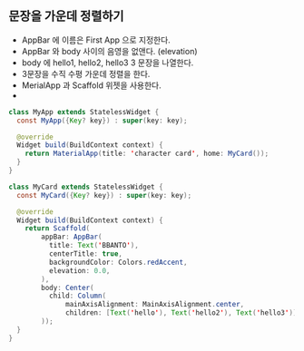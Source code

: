 ## 문장을 가운데 정렬하기
- AppBar 에 이름은 First App 으로 지정한다.
- AppBar 와 body 사이의 음영을 없앤다. (elevation)
- body 에 hello1, hello2, hello3 3 문장을 나열한다.
- 3문장을 수직 수평 가운데 정렬을 한다.
- MerialApp 과 Scaffold 위젯을 사용한다.
- 
```java
class MyApp extends StatelessWidget {
  const MyApp({Key? key}) : super(key: key);

  @override
  Widget build(BuildContext context) {
    return MaterialApp(title: 'character card', home: MyCard());
  }
}

class MyCard extends StatelessWidget {
  const MyCard({Key? key}) : super(key: key);

  @override
  Widget build(BuildContext context) {
    return Scaffold(
        appBar: AppBar(
          title: Text('BBANTO'),
          centerTitle: true,
          backgroundColor: Colors.redAccent,
          elevation: 0.0,
        ),
        body: Center(
          child: Column(
              mainAxisAlignment: MainAxisAlignment.center,
              children: [Text('hello'), Text('hello2'), Text('hello3')]),
        ));
  }
}

```
